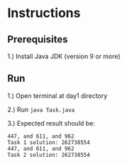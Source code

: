 # Instructions

## Prerequisites

1.) Install Java JDK (version 9 or more)

## Run

1.) Open terminal at day1 directory

2.) Run ```java Task.java```

3.) Expected result should be:

```
447, and 611, and 962
Task 1 solution: 262738554
447, and 611, and 962
Task 2 solution: 262738554

```